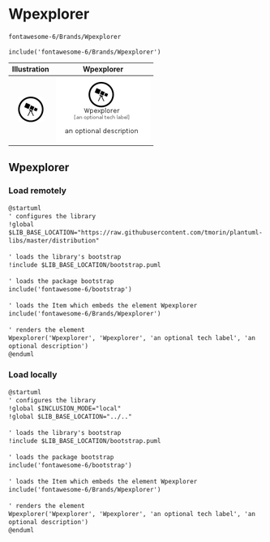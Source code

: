 # Wpexplorer


```text
fontawesome-6/Brands/Wpexplorer
```

```text
include('fontawesome-6/Brands/Wpexplorer')
```



| Illustration | Wpexplorer |
| :---: | :---: |
| ![illustration for Illustration](../../fontawesome-6/Brands/Wpexplorer.png) | ![illustration for Wpexplorer](../../fontawesome-6/Brands/Wpexplorer.Local.png) |




## Wpexplorer

### Load remotely
```plantuml
@startuml
' configures the library
!global $LIB_BASE_LOCATION="https://raw.githubusercontent.com/tmorin/plantuml-libs/master/distribution"

' loads the library's bootstrap
!include $LIB_BASE_LOCATION/bootstrap.puml

' loads the package bootstrap
include('fontawesome-6/bootstrap')

' loads the Item which embeds the element Wpexplorer
include('fontawesome-6/Brands/Wpexplorer')

' renders the element
Wpexplorer('Wpexplorer', 'Wpexplorer', 'an optional tech label', 'an optional description')
@enduml
```

### Load locally
```plantuml
@startuml
' configures the library
!global $INCLUSION_MODE="local"
!global $LIB_BASE_LOCATION="../.."

' loads the library's bootstrap
!include $LIB_BASE_LOCATION/bootstrap.puml

' loads the package bootstrap
include('fontawesome-6/bootstrap')

' loads the Item which embeds the element Wpexplorer
include('fontawesome-6/Brands/Wpexplorer')

' renders the element
Wpexplorer('Wpexplorer', 'Wpexplorer', 'an optional tech label', 'an optional description')
@enduml
```

